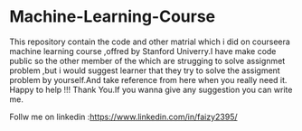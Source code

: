 # Machine-Learning-Course
This repository contain the code and other matrial which i did on courseera machine learning course ,offred by Stanford Univerry.I have make code public so the other member of the which are strugging to solve assignmet problem ,but i would suggest learner that they  try to solve the assigment problem by yourself.And take reference from here when you really need it. Happy to help !!! Thank You.If you wanna give any suggestion you can write me.

Follw me on linkedin :https://www.linkedin.com/in/faizy2395/
